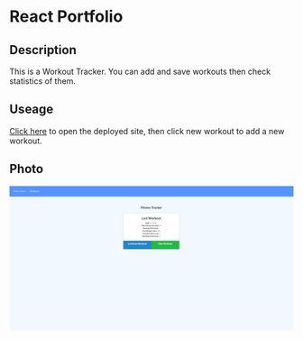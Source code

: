 # React Portfolio

## Description

This is a Workout Tracker. You can add and save workouts then check statistics of them.

## Useage

[Click here](https://workout-tracker-bl.herokuapp.com/) to open the deployed site, then click new workout to add a new workout.

## Photo
![image](./public/images/Capture.PNG)
